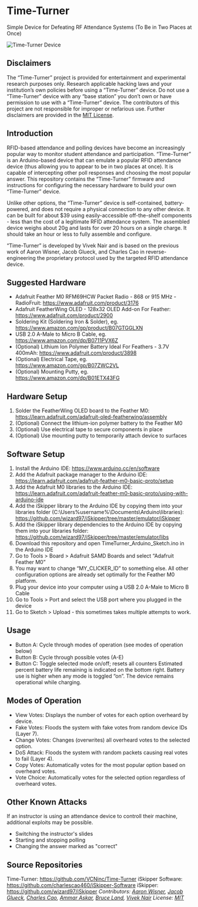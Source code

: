 # Time-Turner
Simple Device for Defeating RF Attendance Systems (To Be in Two Places at Once)

![Time-Turner Device](time-turner.jpg)

## Disclaimers
The “Time-Turner” project is provided for entertainment and experimental research purposes only. Research applicable hacking laws and your institution’s own policies before using a “Time-Turner” device. Do not use a “Time-Turner” device with any “base station” you don’t own or have permission to use with a “Time-Turner” device. The contributors of this project are not responsible for improper or nefarious use. Further disclaimers are provided in the [MIT License](https://github.com/VCNinc/Time-Turner/blob/main/LICENSE).

## Introduction
RFID-based attendance and polling devices have become an increasingly popular way to monitor student attendance and participation. “Time-Turner” is an Arduino-based device that can emulate a popular RFID attendance device (thus allowing you to appear to be in two places at once). It is capable of intercepting other poll responses and choosing the most popular answer. This repository contains the “Time-Turner” firmware and instructions for configuring the necessary hardware to build your own “Time-Turner” device.

Unlike other options, the “Time-Turner” device is self-contained, battery-powered, and does not require a physical connection to any other device. It can be built for about $39 using easily-accessible off-the-shelf components - less than the cost of a legitimate RFID attendance system. The assembled device weighs about 20g and lasts for over 20 hours on a single charge. It should take an hour or less to fully assemble and configure.

“Time-Turner” is developed by Vivek Nair and is based on the previous work of Aaron Wisner, Jacob Glueck, and Charles Cao in reverse-engineering the proprietary protocol used by the targeted RFID attendance device.

## Suggested Hardware
* Adafruit Feather M0 RFM69HCW Packet Radio - 868 or 915 MHz - RadioFruit: https://www.adafruit.com/product/3176
* Adafruit FeatherWing OLED - 128x32 OLED Add-on For Feather: https://www.adafruit.com/product/2900
* Soldering Kit (Soldering Iron & Solder), eg. https://www.amazon.com/gp/product/B07GTGGLXN
* USB 2.0 A-Male to Micro B Cable, eg. https://www.amazon.com/dp/B0711PVX6Z
* (Optional) Lithium Ion Polymer Battery Ideal For Feathers - 3.7V 400mAh: https://www.adafruit.com/product/3898
* (Optional) Electrical Tape, eg. https://www.amazon.com/gp/B07ZWC2VL
* (Optional) Mounting Putty, eg. https://www.amazon.com/dp/B01ETX43FG

## Hardware Setup
1. Solder the FeatherWing OLED board to the Feather M0: https://learn.adafruit.com/adafruit-oled-featherwing/assembly
1. (Optional) Connect the lithium-ion polymer battery to the Feather M0
1. (Optional) Use electrical tape to secure components in place
1. (Optional) Use mounting putty to temporarily attach device to surfaces

## Software Setup
1. Install the Arduino IDE: https://www.arduino.cc/en/software
1. Add the Adafruit package manager to the Arduino IDE: https://learn.adafruit.com/adafruit-feather-m0-basic-proto/setup
1. Add the Adafruit M0 libraries to the Arduino IDE: https://learn.adafruit.com/adafruit-feather-m0-basic-proto/using-with-arduino-ide
1. Add the iSkipper library to the Arduino IDE by copying them into your libraries folder (C:\Users\%username%\Documents\Arduino\libraries): https://github.com/wizard97/iSkipper/tree/master/emulator/iSkipper
1. Add the iSkipper library dependencies to the Arduino IDE by copying them into your libraries folder: https://github.com/wizard97/iSkipper/tree/master/emulator/libs
1. Download this repository and open TimeTurner_Arduino_Sketch.ino in the Arduino IDE
1. Go to Tools > Board > Adafruit SAMD Boards and select “Adafruit Feather M0”
1. You may want to change “MY_CLICKER_ID” to something else. All other configuration options are already set optimally for the Feather M0 platform.
1. Plug your device into your computer using a USB 2.0 A-Male to Micro B Cable
1. Go to Tools > Port and select the USB port where you plugged in the device
1. Go to Sketch > Upload - this sometimes takes multiple attempts to work.

## Usage
* Button A: Cycle through modes of operation (see modes of operation below)
* Button B: Cycle through possible votes (A-E)
* Button C: Toggle selected mode on/off; resets all counters
Estimated percent battery life remaining is indicated on the bottom right. Battery use is higher when any mode is toggled “on”. The device remains operational while charging.

## Modes of Operation
* View Votes: Displays the number of votes for each option overheard by device.
* Fake Votes: Floods the system with fake votes from random device IDs (Layer 7).
* Change Votes: Changes (overwrites) all overheard votes to the selected option.
* DoS Attack: Floods the system with random packets causing real votes to fail (Layer 4).
* Copy Votes: Automatically votes for the most popular option based on overheard votes.
* Vote Choice: Automatically votes for the selected option regardless of overheard votes.

## Other Known Attacks
If an instructor is using an attendance device to controll their machine, additional exploits may be possible.
* Switching the instructor's slides
* Starting and stopping polling
* Changing the answer marked as "correct"

## Source Repositories
Time-Turner: https://github.com/VCNinc/Time-Turner
iSkipper Software: https://github.com/charlescao460/iSkipper-Software
iSkipper: https://github.com/wizard97/iSkipper
*Contributors: [Aaron Wisner](https://github.com/wizard97), [Jacob Glueck](https://github.com/orangeturtle739), [Charles Cao](https://github.com/charlescao460), [Ammar Askar](https://github.com/ammaraskar), [Bruce Land](https://people.ece.cornell.edu/land/), [Vivek Nair](https://github.com/VCNinc)*
*License: [MIT](https://github.com/VCNinc/Time-Turner/blob/main/LICENSE)*
